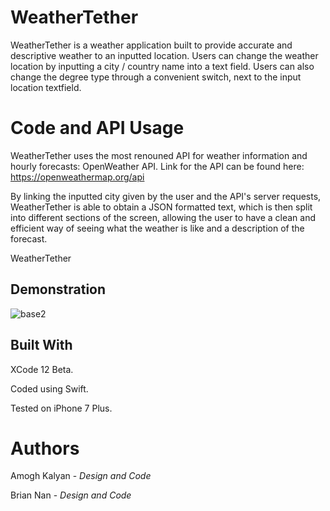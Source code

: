 # WeatherTether

WeatherTether is a weather application built to provide accurate and descriptive weather to an inputted location. Users can change the weather location by inputting a city / country name into a text field. Users can also change the degree type through a convenient switch, next to the input location textfield. 

# Code and API Usage

WeatherTether uses the most renouned API for weather information and hourly forecasts: OpenWeather API. Link for the API can be found here: https://openweathermap.org/api

By linking the inputted city given by the user and the API's server requests, WeatherTether is able to obtain a JSON formatted text, which is then split into different sections of the screen, allowing the user to have a clean and efficient way of seeing what the weather is like and a description of the forecast.

WeatherTether

## Demonstration

![base2](https://user-images.githubusercontent.com/80735346/112769802-fe853d80-8ff0-11eb-92d7-894df27da398.jpg)




## Built With

XCode 12 Beta.

Coded using Swift.

Tested on iPhone 7 Plus.


# Authors

Amogh Kalyan - *Design and Code*

Brian Nan - *Design and Code*


